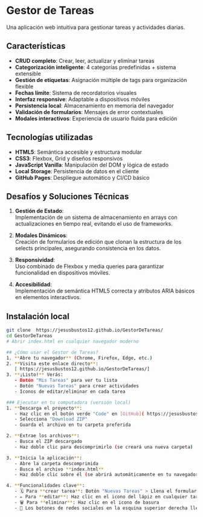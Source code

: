 # Gestor de Tareas

Una aplicación web intuitiva para gestionar tareas y actividades diarias.

## Características

- **CRUD completo**: Crear, leer, actualizar y eliminar tareas
- **Categorización inteligente**: 4 categorías predefinidas + sistema extensible
- **Gestión de etiquetas**: Asignación múltiple de tags para organización flexible
- **Fechas límite**: Sistema de recordatorios visuales
- **Interfaz responsive**: Adaptable a dispositivos móviles
- **Persistencia local**: Almacenamiento en memoria del navegador
- **Validación de formularios**: Mensajes de error contextuales
- **Modales interactivos**: Experiencia de usuario fluida para edición

## Tecnologías utilizadas

- **HTML5**: Semántica accesible y estructura modular
- **CSS3**: Flexbox, Grid y diseños responsivos
- **JavaScript Vanilla**: Manipulación del DOM y lógica de estado
- **Local Storage**: Persistencia de datos en el cliente
- **GitHub Pages**: Despliegue automático y CI/CD básico


## Desafíos y Soluciones Técnicas

1. **Gestión de Estado**:  
   Implementación de un sistema de almacenamiento en arrays con actualizaciones en tiempo real, evitando el uso de frameworks.

2. **Modales Dinámicos**:  
   Creación de formularios de edición que clonan la estructura de los selects principales, asegurando consistencia en los datos.

3. **Responsividad**:  
   Uso combinado de Flexbox y media queries para garantizar funcionalidad en dispositivos móviles.

4. **Accesibilidad**:  
   Implementación de semántica HTML5 correcta y atributos ARIA básicos en elementos interactivos.

## Instalación local

```bash
git clone  https://jesusbustos12.github.io/GestorDeTareas/
cd GestorDeTareas
# Abrir index.html en cualquier navegador moderno

## ¿Cómo usar el Gestor de Tareas?
1. **Abre tu navegador** (Chrome, Firefox, Edge, etc.)
2. **Visita este enlace directo**:  
   [ https://jesusbustos12.github.io/GestorDeTareas/]
3. **¡Listo!** Verás:
   - Botón "Mis Tareas" para ver tu lista
   - Botón "Nuevas Tareas" para crear actividades
   - Iconos de editar/eliminar en cada tarea

### Ejecutar en tu computadora (versión local)
1. **Descarga el proyecto**:
   - Haz clic en el botón verde "Code" en [GitHub]( https://jesusbustos12.github.io/GestorDeTareas/)
   - Selecciona "Download ZIP"
   - Guarda el archivo en tu carpeta preferida

2. **Extrae los archivos**:
   - Busca el ZIP descargado
   - Haz doble clic para descomprimirlo (se creará una nueva carpeta)

3. **Inicia la aplicación**:
   - Abre la carpeta descomprimida
   - Busca el archivo **index.html**
   - Haz doble clic sobre él (se abrirá automáticamente en tu navegador)

4. **Funcionalidades clave**:
   - 🗓️ Para **crear tarea**: Botón "Nuevas Tareas" > Llena el formulario > "Crear Tarea"
   - ✏️ Para **editar**: Haz clic en el icono del lápiz en cualquier tarea
   - 🗑️ Para **eliminar**: Haz clic en el icono de basura
   - 🔗 Los botones de redes sociales en la esquina superior derecha llevan a mis perfiles profesionales


